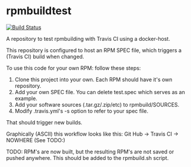 # rpmbuildtest

[![Build Status](https://travis-ci.org/robertdebock/rpmbuildtest.svg?branch=master)](https://travis-ci.org/robertdebock/rpmbuildtest)

A repository to test rpmbuilding with Travis CI using a docker-host.

This repository is configured to host an RPM SPEC file, which triggers a (Travis CI) build when changed.

To use this code for your own RPM: follow these steps:

1. Clone this project into your own. Each RPM should have it's own repository.
2. Add your own SPEC file. You can delete test.spec which serves as an example.
3. Add your software sources (.tar.gz/.zip/etc) to rpmbuild/SOURCES.
4. Modify .travis.yml's -s option to refer to your spec file.

That should trigger new builds.

Graphically (ASCII) this workflow looks like this:
Git Hub -> Travis CI -> NOWHERE (See TODO:)

TODO:
RPM's are now built, but the resulting RPM's are not saved or pushed anywhere. This should be added to the rpmbuild.sh script.
